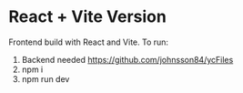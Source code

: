 # React + Vite Version

Frontend build with React and Vite. To run:
1. Backend needed https://github.com/johnsson84/ycFiles
2. npm i
3. npm run dev